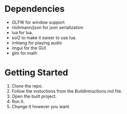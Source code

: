 # Dependencies
* GLFW for window support
* nlohmann/json for json serialization
* lua for lua.
* sol2 to make it eaiser to use lua.
* irrklang for playing audio
* imgui for the GUI
* glm for math

# Getting Started

1. Clone the repo.
2. Follow the instuctions from the BuildIntructions.md file.
3. Open the built project.
4. Run it.
5. Change it however you want.
